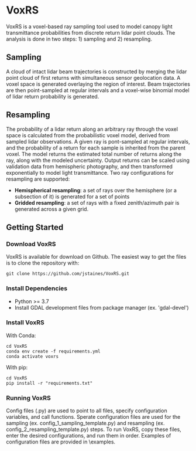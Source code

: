 # VoxRS

VoxRS is a voxel-based ray sampling tool used to model canopy light transmittance probabilities from discrete return lidar point clouds. The analysis is done in two steps: 1) sampling and 2) resampling.

## Sampling
A cloud of intact lidar beam trajectories is constructed by merging the lidar point cloud of first returns with simultaneous sensor geolocation data. A voxel space is generated overlaying the region of interest. Beam trajectories are then point-sampled at regular intervals and a voxel-wise binomial model of lidar return probability is generated.

## Resampling
The probability of a lidar return along an arbitrary ray through the voxel space is calculated from the probabilistic voxel model, derived from sampled lidar observations. A given ray is pont-sampled at regular intervals, and the probability of a return for each sample is inherited from the parent voxel. The model returns the estimated total number of returns along the ray, along with the modeled uncertainty. Output returns can be scaled using validation data from hemispheric photography, and then transformed exponentially to model light transmittance. Two ray configurations for resampling are supported:
* **Hemispherical resampling**: a set of rays over the hemisphere (or a subsection of it) is generated for a set of points
* **Gridded resampling**: a set of rays with a fixed zenith/azimuth pair is generated across a given grid.

## Getting Started

### Download VoxRS
VoxRS is available for download on Github. The easiest way to get the files is to clone the repository with:

```
git clone https://github.com/jstaines/VoxRS.git
```

### Install Dependencies
 - Python >= 3.7
 - Install GDAL development files from package manager (ex. 'gdal-devel')

### Install VoxRS
With Conda:
```
cd VoxRS
conda env create -f requirements.yml
conda activate voxrs
```

With pip:
```
cd VoxRS
pip install -r "requirements.txt"
```

### Running VoxRS
Config files (.py) are used to point to all files, specify configuration variables, and call functions. Sperate configuration files are used for the sampling (ex. config_1_sampling_template.py) and resampling (ex. config_2_resampling_template.py) steps. To run VoxRS, copy these files, enter the desired configurations, and run them in order. Examples of configuration files are provided in \examples.
